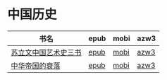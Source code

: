 # 中国历史

| 书名 | epub | mobi | azw3 |
| --- | --- | --- | --- |
| [苏立文中国艺术史三书](http://ct.dalanmei.com/f/31084289-771241237-2022e9) | [epub](http://ct.dalanmei.com/f/31084289-771241237-2022e9) | [mobi](http://ct.dalanmei.com/f/31084289-771229700-bc68b2) | [azw3](http://ct.dalanmei.com/f/31084289-771233340-da87fe) |
| [中华帝国的衰落](http://ct.dalanmei.com/f/31084289-571987563-7d60ba) | [epub](http://ct.dalanmei.com/f/31084289-571987563-7d60ba) | [mobi](http://ct.dalanmei.com/f/31084289-571561320-32ad94) | [azw3](http://ct.dalanmei.com/f/31084289-572212238-7fd99e) |
